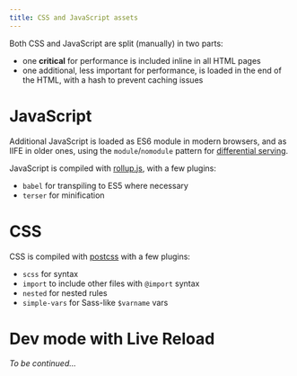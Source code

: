 ```yaml
---
title: CSS and JavaScript assets
---
```


Both CSS and JavaScript are split (manually) in two parts:

- one **critical** for performance is included inline in all HTML pages
- one additional, less important for performance, is loaded in the end of the HTML, with a hash to prevent caching issues

# JavaScript

Additional JavaScript is loaded as ES6 module in modern browsers, and as IIFE in older ones, using the `module`/`nomodule` pattern for [differential serving](https://css-tricks.com/differential-serving/).

JavaScript is compiled with [rollup.js](https://rollupjs.org/), with a few plugins:

- `babel` for transpiling to ES5 where necessary
- `terser` for minification

# CSS

CSS is compiled with [postcss](https://postcss.org/) with a few plugins:

- `scss` for syntax
- `import` to include other files with `@import` syntax
- `nested` for nested rules
- `simple-vars` for Sass-like `$varname` vars

# Dev mode with Live Reload

_To be continued…_
